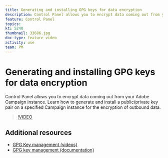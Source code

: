 ```yaml
---
title: Generating and installing GPG keys for data encryption
description: Control Panel allows you to encrypt data coming out from your Adobe Campaign instance. Learn how to generate and install a public/private key pair on a specified Campaign instance for the encryption of outbound data.
feature: Control Panel
topics: 
kt: 5240
thumbnail: 33686.jpg
doc-type: feature video
activity: use
team: PM
---
```


# Generating and installing GPG keys for data encryption

Control Panel allows you to encrypt data coming out from your Adobe Campaign instance. Learn how to generate and install a public/private key pair on a specified Campaign instance for the encryption of outbound data.

>[!VIDEO](https://video.tv.adobe.com/v/36386?quality=12)

## Additional resources

* [GPG Key management (videos)](./gpg-key-management-overview.md)
* [GPG key management (documentation)](https://docs.adobe.com/content/help/en/control-panel/using/instances-settings/gpg-keys-management.html)
